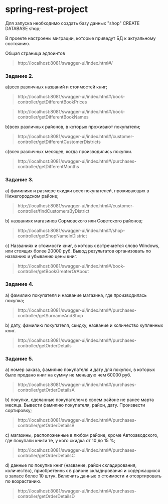 # spring-rest-project

Для запуска необходимо создать базу данных "shop"   CREATE DATABASE shop;

В проекте настроены миграции, которые приведут БД к актуальному состоянию.

Общая страница эдпоинтов 
>http://localhost:8081/swagger-ui/index.html#/



### Задание 2.

a)всех различных названий и стоимостей книг;

>http://localhost:8081/swagger-ui/index.html#/book-controller/getDifferentBookPrices

>http://localhost:8081/swagger-ui/index.html#/book-controller/getDifferentBookNames

b)всех различных районов, в которых проживают покупатели;

>http://localhost:8081/swagger-ui/index.html#/customer-controller/getDifferentCustomerDistricts

c)всех различных месяцев, когда производились покупки.

>http://localhost:8081/swagger-ui/index.html#/purchases-controller/getDifferentMonths

### Задание 3.

a)	фамилиях и размере скидки всех покупателей, проживающих в Нижегородском районе;

>http://localhost:8081/swagger-ui/index.html#/customer-controller/findCustomersByDistrict

b)	названиях магазинов Сормовского или Советского районов;

>http://localhost:8081/swagger-ui/index.html#/shop-controller/getShopNameInDistrict

c)	Названиях  и стоимости книг, в которых встречается слово Windows, или стоящих более 20000 руб. Вывод результатов организовать по названию и убыванию цены книг.

>http://localhost:8081/swagger-ui/index.html#/book-controller/getBookGreaterOrAbout

### Задание 4.

a) фамилию покупателя и название магазина, где производилась покупка;

>http://localhost:8081/swagger-ui/index.html#/purchases-controller/getSurnameAndShop

b) дату, фамилию покупателя, скидку, название и количество купленных книг.

>http://localhost:8081/swagger-ui/index.html#/purchases-controller/getOrderDetails

### Задание 5.

a) номер заказа, фамилию покупателя и дату для покупок, в которых было продано книг на сумму не меньшую чем 60000 руб.

>http://localhost:8081/swagger-ui/index.html#/purchases-controller/getOrderDetailsA

b) покупки, сделанные покупателем в своем районе не ранее марта месяца. Вывести фамилию покупателя, район, дату. Произвести сортировку;

>http://localhost:8081/swagger-ui/index.html#/purchases-controller/getOrderDetailsB

c) магазины, расположенные в любом районе, кроме Автозаводского, где покупали книги те, у кого скидка от 10 до 15 %;

>http://localhost:8081/swagger-ui/index.html#/purchases-controller/getOrderDetailsC

d) данные по покупке книг (название, район складирования, количество), приобретенных в районе складирования и содержащихся в запасе более 10 штук. Включить данные о стоимости и отсортировать по возрастанию. 

>http://localhost:8081/swagger-ui/index.html#/purchases-controller/getOrderDetailsD
